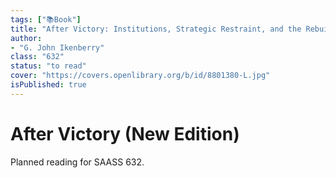 ```yaml
---
tags: ["📚Book"]
title: "After Victory: Institutions, Strategic Restraint, and the Rebuilding of Order after Major Wars, New Edition"
author:
- "G. John Ikenberry"
class: "632"
status: "to read"
cover: "https://covers.openlibrary.org/b/id/8801380-L.jpg"
isPublished: true
---
```


# After Victory (New Edition)

Planned reading for SAASS 632.
